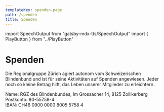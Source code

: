 ```yaml
---
templateKey: spenden-page
path: /spenden
title: Spenden
---
```

import SpeechOutput from "gatsby-mdx-tts/SpeechOutput"
import { PlayButton } from "../PlayButton"

<SpeechOutput id="spenden" customPlayButton={PlayButton}>

# Spenden

Die Regionalgruppe Zürich agiert autonom vom Schweizerischen Blindenbund und ist für seine Aktivitäten auf Spenden angewiesen. Jeder noch so kleine Betrag hilft, das Leben unserer Mitglieder zu erleichtern.

Name: RGZ des Blindenbundes, Im Grossacher 14, 8125 Zollikerberg  
Postkonto: 80-55758-4  
IBAN: CH46 0900 0000 8005 5758 4

</SpeechOutput>